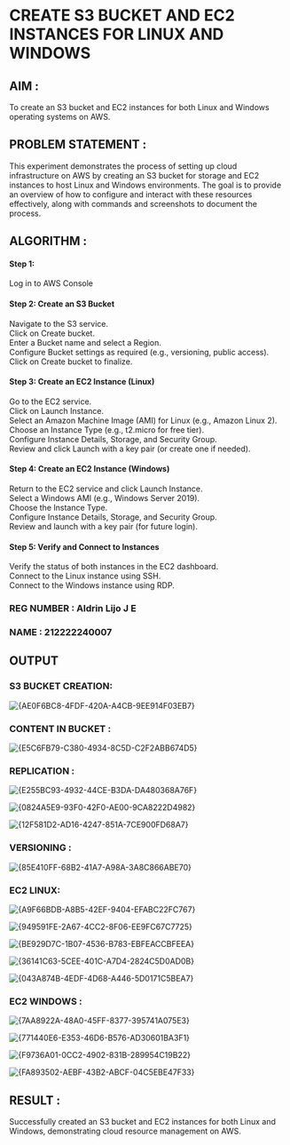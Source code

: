  # CREATE S3 BUCKET AND EC2 INSTANCES FOR LINUX AND WINDOWS

## AIM :
To create an S3 bucket and EC2 instances for both Linux and Windows operating systems on AWS.

## PROBLEM STATEMENT :
This experiment demonstrates the process of setting up cloud infrastructure on AWS by creating an S3 bucket for storage and EC2 instances to host Linux and Windows environments. The goal is to provide an overview of how to configure and interact with these resources effectively, along with commands and screenshots to document the process.

## ALGORITHM :

#### Step 1:
Log in to AWS Console</br>

#### Step 2: Create an S3 Bucket</br>
Navigate to the S3 service.</br>
Click on Create bucket.</br>
Enter a Bucket name and select a Region.</br>
Configure Bucket settings as required (e.g., versioning, public access).</br>
Click on Create bucket to finalize.</br>

#### Step 3: Create an EC2 Instance (Linux)
Go to the EC2 service.</br>
Click on Launch Instance.</br>
Select an Amazon Machine Image (AMI) for Linux (e.g., Amazon Linux 2).</br>
Choose an Instance Type (e.g., t2.micro for free tier).</br>
Configure Instance Details, Storage, and Security Group.</br>
Review and click Launch with a key pair (or create one if needed).</br>

#### Step 4: Create an EC2 Instance (Windows)
Return to the EC2 service and click Launch Instance.</br>
Select a Windows AMI (e.g., Windows Server 2019).</br>
Choose the Instance Type.</br>
Configure Instance Details, Storage, and Security Group.</br>
Review and launch with a key pair (for future login).</br>

#### Step 5: Verify and Connect to Instances
Verify the status of both instances in the EC2 dashboard.</br>
Connect to the Linux instance using SSH.</br>
Connect to the Windows instance using RDP.</br>

### REG NUMBER : Aldrin Lijo J E
### NAME : 212222240007

## OUTPUT

### S3 BUCKET CREATION:
![{AE0F6BC8-4FDF-420A-A4CB-9EE914F03EB7}](https://github.com/user-attachments/assets/d89a5c00-edcc-4563-be72-528119e7df36)

### CONTENT IN BUCKET :
![{E5C6FB79-C380-4934-8C5D-C2F2ABB674D5}](https://github.com/user-attachments/assets/ec4d20df-53e9-485d-a0a5-bc1207642f83)

### REPLICATION :
![{E255BC93-4932-44CE-B3DA-DA480368A76F}](https://github.com/user-attachments/assets/5ffd214b-be50-4efc-bd36-53ea8482e1a2)

![{0824A5E9-93F0-42F0-AE00-9CA8222D4982}](https://github.com/user-attachments/assets/f5bda4f2-55a9-4c39-af64-f2220e3a91ac)

![{12F581D2-AD16-4247-851A-7CE900FD68A7}](https://github.com/user-attachments/assets/9f9c0e84-e40d-40b8-a9a7-87d649de93bd)

### VERSIONING :
![{85E410FF-68B2-41A7-A98A-3A8C866ABE70}](https://github.com/user-attachments/assets/6931857e-656d-4b2d-ad24-96491e3fca18)

### EC2 LINUX:
![{A9F66BDB-A8B5-42EF-9404-EFABC22FC767}](https://github.com/user-attachments/assets/dcc71140-ed4e-4056-b81f-46db0eb0834a)

![{949591FE-2A67-4CC2-8F06-EE9FC67C7725}](https://github.com/user-attachments/assets/e6802a7c-d30f-4bd9-94ea-594e7df68dcc)

![{BE929D7C-1B07-4536-B783-EBFEACCBFEEA}](https://github.com/user-attachments/assets/528ae5a0-1b28-4151-84b6-157e66a7144e)

![{36141C63-5CEE-401C-A7D4-2824C5D0AD0B}](https://github.com/user-attachments/assets/635b55a8-68c5-4cf8-bee1-a706ddf0b433)

![{043A874B-4EDF-4D68-A446-5D0171C5BEA7}](https://github.com/user-attachments/assets/50f3be58-9ea3-4f19-8b34-9b7415b7c0aa)

### EC2 WINDOWS :
![{7AA8922A-48A0-45FF-8377-395741A075E3}](https://github.com/user-attachments/assets/41cae874-f055-4bac-815e-52fba226230b)

![{771440E6-E353-46D6-B576-AD30601BA3F1}](https://github.com/user-attachments/assets/2166dfa0-4ba7-4276-a909-52fc02d6593d)

![{F9736A01-0CC2-4902-831B-289954C19B22}](https://github.com/user-attachments/assets/63445cbc-0bab-4ec4-b672-e624642c3708)

![{FA893502-AEBF-43B2-ABCF-04C5EBE47F33}](https://github.com/user-attachments/assets/fa7d8426-ec41-4147-9953-b2f1fe84b4ff)

## RESULT :
Successfully created an S3 bucket and EC2 instances for both Linux and Windows, demonstrating cloud resource management on AWS.
 

  


